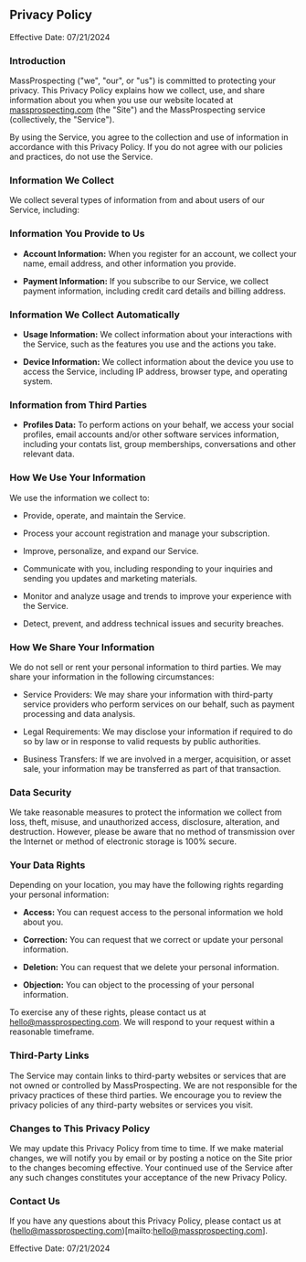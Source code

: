 ## Privacy Policy
Effective Date: 07/21/2024

### Introduction
MassProspecting ("we", "our", or "us") is committed to protecting your privacy. This Privacy Policy explains how we collect, use, and share information about you when you use our website located at [massprospecting.com](https://massprospecting.com) (the "Site") and the MassProspecting service (collectively, the "Service").

By using the Service, you agree to the collection and use of information in accordance with this Privacy Policy. If you do not agree with our policies and practices, do not use the Service.

### Information We Collect
We collect several types of information from and about users of our Service, including:

### Information You Provide to Us
- **Account Information:** When you register for an account, we collect your name, email address, and other information you provide.

- **Payment Information:** If you subscribe to our Service, we collect payment information, including credit card details and billing address.

### Information We Collect Automatically
- **Usage Information:** We collect information about your interactions with the Service, such as the features you use and the actions you take.

- **Device Information:** We collect information about the device you use to access the Service, including IP address, browser type, and operating system.

### Information from Third Parties
- **Profiles Data:** To perform actions on your behalf, we access your social profiles, email accounts and/or other software services information, including your contats list, group memberships, conversations and other relevant data.

### How We Use Your Information
We use the information we collect to:

- Provide, operate, and maintain the Service.

- Process your account registration and manage your subscription.

- Improve, personalize, and expand our Service.

- Communicate with you, including responding to your inquiries and sending you updates and marketing materials.

- Monitor and analyze usage and trends to improve your experience with the Service.

- Detect, prevent, and address technical issues and security breaches.

### How We Share Your Information
We do not sell or rent your personal information to third parties. We may share your information in the following circumstances:

- Service Providers: We may share your information with third-party service providers who perform services on our behalf, such as payment processing and data analysis.

- Legal Requirements: We may disclose your information if required to do so by law or in response to valid requests by public authorities.

- Business Transfers: If we are involved in a merger, acquisition, or asset sale, your information may be transferred as part of that transaction.

### Data Security
We take reasonable measures to protect the information we collect from loss, theft, misuse, and unauthorized access, disclosure, alteration, and destruction. However, please be aware that no method of transmission over the Internet or method of electronic storage is 100% secure.

### Your Data Rights
Depending on your location, you may have the following rights regarding your personal information:

- **Access:** You can request access to the personal information we hold about you.

- **Correction:** You can request that we correct or update your personal information.

- **Deletion:** You can request that we delete your personal information.

- **Objection:** You can object to the processing of your personal information.

To exercise any of these rights, please contact us at [hello@massprospecting.com](mailto:hello@massprospecting.com). We will respond to your request within a reasonable timeframe.

### Third-Party Links
The Service may contain links to third-party websites or services that are not owned or controlled by MassProspecting. We are not responsible for the privacy practices of these third parties. We encourage you to review the privacy policies of any third-party websites or services you visit.

### Changes to This Privacy Policy
We may update this Privacy Policy from time to time. If we make material changes, we will notify you by email or by posting a notice on the Site prior to the changes becoming effective. Your continued use of the Service after any such changes constitutes your acceptance of the new Privacy Policy.

### Contact Us
If you have any questions about this Privacy Policy, please contact us at (hello@massprospecting.com)[mailto:hello@massprospecting.com].

Effective Date: 07/21/2024